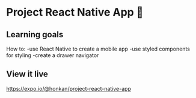 # Project React Native App 📱

## Learning goals

How to:
-use React Native to create a mobile app
-use styled components for styling
-create a drawer navigator


## View it live

https://expo.io/@honkan/project-react-native-app